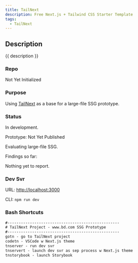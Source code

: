 ```yaml
---
title: TailNext
description: Free Next.js + Tailwind CSS Starter Template
tags:
  - TailNext
---
```


## Description

{{ description }}

### Repo

Not Yet Initialized

### Purpose

Using [TailNext](https://tailnext.vercel.app/) as a base for a large-file SSG prototype.

### Status

In development.

Prototype: Not Yet Published

Evaluating large-file SSG.

Findings so far:

Nothing yet to report.

### Dev Svr 

URL: [http://localhost:3000](http://localhost:3000)

CLI: `npm run dev`

### Bash Shortcuts

```txt
#--------------------------------------------------
# TailNext Project - www.bd.com SSG Prototype
#--------------------------------------------------
gotn - go to TailNext project
codetn - VSCode w Next.js theme
tnserver - run dev svr
tnservert - launch dev svr as sep process w Next.js theme
tnstorybook - launch Storybook
```

